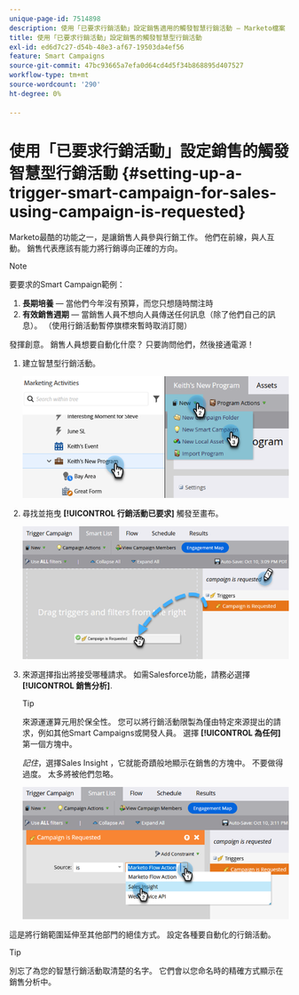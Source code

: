 ```yaml
---
unique-page-id: 7514898
description: 使用「已要求行銷活動」設定銷售適用的觸發智慧行銷活動 — Marketo檔案 — 產品檔案
title: 使用「已要求行銷活動」設定銷售的觸發智慧型行銷活動
exl-id: ed6d7c27-d54b-48e3-af67-19503da4ef56
feature: Smart Campaigns
source-git-commit: 47bc93665a7efa0d64cd4d5f34b868895d407527
workflow-type: tm+mt
source-wordcount: '290'
ht-degree: 0%

---
```


# 使用「已要求行銷活動」設定銷售的觸發智慧型行銷活動 {#setting-up-a-trigger-smart-campaign-for-sales-using-campaign-is-requested}

Marketo最酷的功能之一，是讓銷售人員參與行銷工作。 他們在前線，與人互動。 銷售代表應該有能力將行銷導向正確的方向。

>[!NOTE]
>
>要要求的Smart Campaign範例：
>
>1. **長期培養**  — 當他們今年沒有預算，而您只想隨時關注時
>1. **有效銷售週期**  — 當銷售人員不想向人員傳送任何訊息（除了他們自己的訊息）。 （使用行銷活動暫停旗標來暫時取消訂閱）
>
>發揮創意。 銷售人員想要自動化什麼？ 只要詢問他們，然後接通電源！

1. 建立智慧型行銷活動。

   ![](assets/setting-up-a-trigger-smart-campaign-for-sales-1.png)

1. 尋找並拖曳 **[!UICONTROL 行銷活動已要求]** 觸發至畫布。

   ![](assets/setting-up-a-trigger-smart-campaign-for-sales-2.png)

1. 來源選擇指出將接受哪種請求。 如需Salesforce功能，請務必選擇 **[!UICONTROL 銷售分析]**.

   >[!TIP]
   >
   >來源運運算元用於保全性。 您可以將行銷活動限製為僅由特定來源提出的請求，例如其他Smart Campaigns或開發人員。 選擇 **[!UICONTROL 為任何]** 第一個方塊中。
   >
   >_記住_，選擇Sales Insight ，它就能奇蹟般地顯示在銷售的方塊中。 不要做得過度。 太多將被他們忽略。

   ![](assets/setting-up-a-trigger-smart-campaign-for-sales-3.png)

這是將行銷範圍延伸至其他部門的絕佳方式。 設定各種要自動化的行銷活動。

>[!TIP]
>
>別忘了為您的智慧行銷活動取清楚的名字。 它們會以您命名時的精確方式顯示在銷售分析中。
